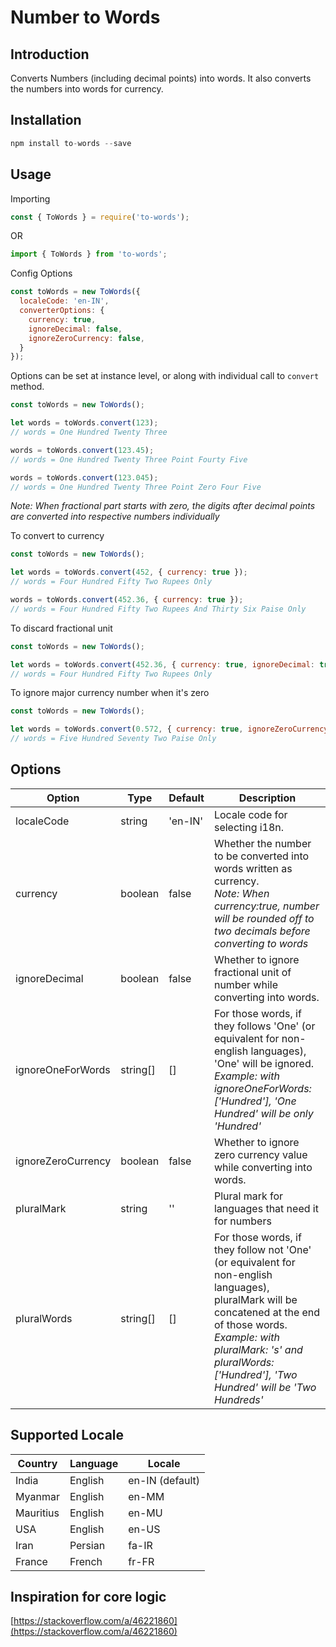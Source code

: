 # Number to Words

## Introduction

Converts Numbers (including decimal points) into words. It also converts the numbers into words for currency.

## Installation

```js
npm install to-words --save
```

## Usage

Importing
```js
const { ToWords } = require('to-words');
```
OR
```js
import { ToWords } from 'to-words';
```

Config Options
```js
const toWords = new ToWords({
  localeCode: 'en-IN',
  converterOptions: {
    currency: true,
    ignoreDecimal: false,
    ignoreZeroCurrency: false,
  }
});
```
Options can be set at instance level, or along with individual call to `convert` method.

```js
const toWords = new ToWords();

let words = toWords.convert(123);
// words = One Hundred Twenty Three

words = toWords.convert(123.45);
// words = One Hundred Twenty Three Point Fourty Five

words = toWords.convert(123.045);
// words = One Hundred Twenty Three Point Zero Four Five
```
*Note: When fractional part starts with zero, the digits after decimal points are converted into respective numbers individually*


To convert to currency

```js
const toWords = new ToWords();

let words = toWords.convert(452, { currency: true });
// words = Four Hundred Fifty Two Rupees Only

words = toWords.convert(452.36, { currency: true });
// words = Four Hundred Fifty Two Rupees And Thirty Six Paise Only

```

To discard fractional unit

```js
const toWords = new ToWords();

let words = toWords.convert(452.36, { currency: true, ignoreDecimal: true });
// words = Four Hundred Fifty Two Rupees Only
```

To ignore major currency number when it's zero

```js
const toWords = new ToWords();

let words = toWords.convert(0.572, { currency: true, ignoreZeroCurrency: true });
// words = Five Hundred Seventy Two Paise Only
```


## Options
| Option  | Type | Default | Description |
| ------------- | ------------- | ------------- | ------------- |
| localeCode | string | 'en-IN' | Locale code for selecting i18n. |
| currency | boolean | false | Whether the number to be converted into words written as currency.<br/>*Note: When currency:true, number will be rounded off to two decimals before converting to words* |
| ignoreDecimal | boolean | false | Whether to ignore fractional unit of number while converting into words. |
| ignoreOneForWords | string[] | [] | For those words, if they follows 'One' (or equivalent for non-english languages), 'One' will be ignored.<br/>*Example: with ignoreOneForWords: ['Hundred'], 'One Hundred' will be only 'Hundred'* |
| ignoreZeroCurrency | boolean | false | Whether to ignore zero currency value while converting into words. |
| pluralMark | string | '' | Plural mark for languages that need it for numbers |
| pluralWords | string[] | [] | For those words, if they follow not 'One' (or equivalent for non-english languages), pluralMark will be concatened at the end of those words.<br/>*Example: with pluralMark: 's' and pluralWords: ['Hundred'], 'Two Hundred' will be 'Two Hundreds'* |

## Supported Locale
| Country  | Language | Locale |
| ------------- | ------------- | ------------- |
| India | English | en-IN (default) |
| Myanmar | English | en-MM |
| Mauritius | English | en-MU |
| USA | English | en-US |
| Iran | Persian | fa-IR |
| France | French | fr-FR |

## Inspiration for core logic
[https://stackoverflow.com/a/46221860](https://stackoverflow.com/a/46221860)
